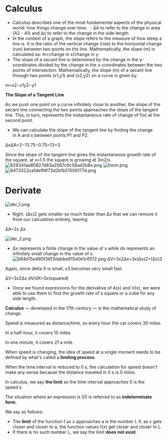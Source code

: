 # Calculus
- Calculus describes one of the most fundamental aspects of the physical world: how things change over time.
 - ΔA to refer to the change in area (A2 - A1) and Δx to refer to the change in the side length.
- In the context of a graph, the slope refers to the measure of how steep a line is. It is the ratio of the vertical change (rise) to the horizontal change (run) between two points on the line. Mathematically, the slope (m) is calculated as:
m=change in x/change in y.
- The slope of a secant line is determined by the change in the y-coordinates divided by the change in the x-coordinates between the two points of intersection. Mathematically, the slope (m) of a secant line through two points (x1​,y1​) and (x2​,y2​) on a curve is given by:

m=x2​−x1​y2​−y1

<!--StartFragment-->

**The Slope of a Tangent Line**

As we push one point on a curve infinitely close to another, the slope of the secant line connecting the two points approaches the slope of the tangent line. This, in turn, represents the instantaneous rate of change of f(x) at the second point.

<!--EndFragment-->

- We can calculate the slope of the tangent line by finding the change in A and x between points P1​ and P2​.

ΔxΔA​=2−13.75−0.75​=13​=3

Since the slope of the tangent line gives the instantaneous growth rate of the square, at x=1.5 the square is growing at 3m2/s.
![828341aa80827d83a2567c9c58ad2b8e.png](./828341aa80827d83a2567c9c58ad2b8e.png)
![hmm.png](./hmm.png "hmm.png")
![8473322ca1deff4f73d2b1b51509177d.png](./8473322ca1deff4f73d2b1b51509177d.png)

# Derivate
![der_1.png](./der_1.png)


- Right. (Δx)2 gets smaller so much faster than Δx that we can remove it from our calculation entirely, leaving

ΔA=2x⋅Δx

![der_2.png](./der_2.png "der_2.png")
- Δx represents a finite change in the value of x while dx represents an infinitely small change in the value of x.
![b84d15e480f36f3dabbe815d0e1c6512.png](./b84d15e480f36f3dabbe815d0e1c6512.png)
ΔV=3x2Δx+3x(Δx)2+(Δx)3

Again, since delta X is small, x3 becomes very small fast.

ΔV=3x2Δx
dV/dX=3x(squared)

- Once we found expressions for the derivative of A(x) and V(x), we were able to use them to find the growth rate of a square or a cube for any side length.
<!--StartFragment-->

**Calculus** — developed in the 17th century — is the mathematical study of change.

<!--EndFragment-->
<!--StartFragment-->

Speed is measured as distance/time, so every hour the car covers 30 miles.

In a half-hour, it covers 15 miles.

In one minute, it covers 21​ a mile.

<!--EndFragment-->
<!--StartFragment-->

When speed is changing, the idea of speed at a single moment needs to be defined by what's called a **limiting process**.

When the time interval is reduced to 0 s, the calculation for speed doesn't make any sense because the distance traveled in 0 s is 0 miles.

<!--EndFragment-->
<!--StartFragment-->

In calculus, we say **the limit** as the time interval approaches 0 is the speed s.

The situation where an expression is 00​ is referred to as **indeterminate form**.

<!--EndFragment-->


<!--StartFragment-->

We say as follows:

*   The **limit** of the function f as x approaches a is the number L if, as x gets closer and closer to a, the function values f(x) get closer and closer to L.
*   If there is no such number L, we say the limit **does not exist**.

<!--EndFragment-->
